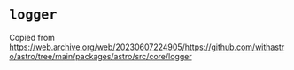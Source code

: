 # `logger`

Copied from https://web.archive.org/web/20230607224905/https://github.com/withastro/astro/tree/main/packages/astro/src/core/logger
